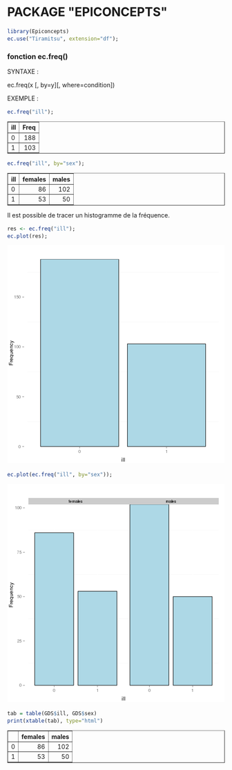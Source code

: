 # PACKAGE "EPICONCEPTS"


```r
library(Epiconcepts)
ec.use("Tiramitsu", extension="df");
```

### fonction ec.freq()

SYNTAXE :

  ec.freq(x [, by=y][, where=condition])

EXEMPLE :


```r
ec.freq("ill");
```

<!-- html table generated in R 3.1.2 by xtable 1.7-3 package -->
<!-- Sat Mar  7 22:22:39 2015 -->
<TABLE border=1>
<TR> <TH> ill </TH> <TH> Freq </TH>  </TR>
  <TR> <TD> 0 </TD> <TD align="right"> 188 </TD> </TR>
  <TR> <TD> 1 </TD> <TD align="right"> 103 </TD> </TR>
   </TABLE>

```r
ec.freq("ill", by="sex");
```

<!-- html table generated in R 3.1.2 by xtable 1.7-3 package -->
<!-- Sat Mar  7 22:22:39 2015 -->
<TABLE border=1>
<TR> <TH> ill </TH> <TH> females </TH> <TH> males </TH>  </TR>
  <TR> <TD> 0 </TD> <TD align="right">  86 </TD> <TD align="right"> 102 </TD> </TR>
  <TR> <TD> 1 </TD> <TD align="right">  53 </TD> <TD align="right">  50 </TD> </TR>
   </TABLE>

Il est possible de tracer un histogramme de la fréquence.


```r
res <- ec.freq("ill");
ec.plot(res);
```

![plot of chunk unnamed-chunk-3](figure/unnamed-chunk-3-1.png) 

```r
ec.plot(ec.freq("ill", by="sex"));
```

![plot of chunk unnamed-chunk-3](figure/unnamed-chunk-3-2.png) 

```r
tab = table(GDS$ill, GDS$sex)
print(xtable(tab), type="html")
```

<!-- html table generated in R 3.1.2 by xtable 1.7-3 package -->
<!-- Sat Mar  7 22:22:40 2015 -->
<TABLE border=1>
<TR> <TH>  </TH> <TH> females </TH> <TH> males </TH>  </TR>
  <TR> <TD align="right"> 0 </TD> <TD align="right">  86 </TD> <TD align="right"> 102 </TD> </TR>
  <TR> <TD align="right"> 1 </TD> <TD align="right">  53 </TD> <TD align="right">  50 </TD> </TR>
   </TABLE>

